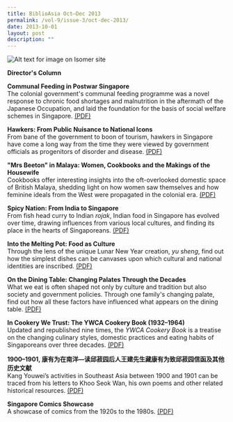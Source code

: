 ```yaml
---
title: BiblioAsia Oct–Dec 2013
permalink: /vol-9/issue-3/oct-dec-2013/
date: 2013-10-01
layout: post
description: ""
---
```

![Alt text for image on Isomer site](/images/covers/ba9-3.jpg)

<a style="text-decoration: none; font-weight: bold;" href="/vol-9/issue-3/oct-dec-2013/director-column/">Director's Column</a>			 
				 
<a style="text-decoration: none; font-weight: bold;" href="/vol-9/issue-3/oct-to-dec-2013/communal-feeding-postwar-singapore/">Communal Feeding in Postwar Singapore</a><br>
The colonial government's communal feeding programme was a novel response to chronic food shortages and malnutrition in the aftermath of the Japanese Occupation, and laid the foundation for the basis of social welfare schemes in Singapore. [(PDF)](/files/pdf/vol-9/issue-3/v9-issue3_CommunalFeeding.pdf)

<a style="text-decoration: none; font-weight: bold;" href="/vol-9/issue-3/oct-dec-2013/singapore-hawkers-national-icons/">Hawkers: From Public Nuisance to National Icons</a><br>From bane of the government to boon of tourism, hawkers in Singapore have come a long way from the time they were viewed by government officials as progenitors of disorder and disease. [(PDF)](/files/pdf/vol-9/issue-3/v9-issue3_HawkersIcon.pdf)

<a style="text-decoration: none; font-weight: bold;" href="/vol-9/issue-3/oct-dec-2013/beeton-malaya-women-cookbooks-housewives/">"Mrs Beeton" in Malaya: Women, Cookbooks and the Makings of the Housewife</a><br>
Cookbooks offer interesting insights into the oft-overlooked domestic space of British Malaya, shedding light on how women saw themselves and how feminine ideals from the West were propagated in the colonial era. [(PDF)](/files/pdf/vol-9/issue-3/v9-issue3_BeetonMalaya.pdf)

<a style="text-decoration: none; font-weight: bold;" href="/vol-9/issue-3/oct-dec-2013/indian-spicy-food-india-singapore/">Spicy Nation: From India to Singapore</a><br>
From fish head curry to Indian *rojak*, Indian food in Singapore has evolved over time, drawing influences from various local cultures, and finding its place in the hearts of Singaporeans. [(PDF)](/files/pdf/vol-9/issue-3/v9-issue3_SpicyNation.pdf)

<a style="text-decoration: none; font-weight: bold;" href="/vol-9/issue-3/oct-dec-2013/culture-into-the-melting-pot/">Into the Melting Pot: Food as Culture</a><br>Through the lens of the unique Lunar New Year creation, *yu sheng*, find out how the simplest dishes can be canvases upon which cultural and national identities are inscribed. [(PDF)](/files/pdf/vol-9/issue-3/v9-issue3_MeltingPot.pdf)

<a style="text-decoration: none; font-weight: bold;" href="/vol-9/issue-3/oct-to-dec-2013/changing-palates/">On the Dining Table: Changing Palates Through the Decades</a><br>What we eat is often shaped not only by culture and tradition but also society and government policies. Through one family's changing palate, find out how all these factors have influenced what appears on the dining table. [(PDF)](/files/pdf/vol-9/issue-3/v9-issue3_DiningTable.pdf)

<a style="text-decoration: none; font-weight: bold;" href="/vol-9/issue-3/oct-dec-2013/ywca-cookery-book/">In Cookery We Trust: The YWCA Cookery Book (1932–1964)</a><br>Updated and republished nine times, the *YWCA Cookery Book* is a treatise on the changing culinary styles, domestic practices and eating habits of Singaporeans over three decades. [(PDF)](/files/pdf/vol-9/issue-3/v9-issue3_YWCACookery.pdf)

<a style="text-decoration: none; font-weight: bold;" href="/vol-9/issue-3/oct-dec-2013/khoo-treasure-historical-materials/">1900–1901, 康有为在南洋—读邱菽园后人王建先生藏康有为致邱菽园信函及其他历史文献</a><br>Kang Youwei’s activities in Southeast Asia between 1900 and 1901 can be traced from his letters to Khoo Seok Wan, his own poems and other related historical resources. [(PDF)](/files/pdf/vol-9/issue-3/v9-issue3_SeokWan.pdf)

<a style="text-decoration: none; font-weight: bold;" href="/vol-9/issue-3/oct-dec-2013/singapore-comics-showcase/">Singapore Comics Showcase</a><br>A showcase of comics from the 1920s to the 1980s. [(PDF)](/files/pdf/vol-9/issue-3/v9-issue3_ComicsShowcase.pdf)